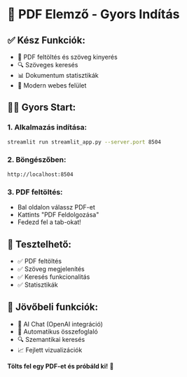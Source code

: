 # 🚀 PDF Elemző - Gyors Indítás

## ✅ **Kész Funkciók:**
- 📄 PDF feltöltés és szöveg kinyerés  
- 🔍 Szöveges keresés
- 📊 Dokumentum statisztikák
- 🎨 Modern webes felület

## 🏃‍♂️ **Gyors Start:**

### 1. Alkalmazás indítása:
```bash
streamlit run streamlit_app.py --server.port 8504
```

### 2. Böngészőben:
```
http://localhost:8504
```

### 3. PDF feltöltés:
- Bal oldalon válassz PDF-et
- Kattints "PDF Feldolgozása"
- Fedezd fel a tab-okat!

## 🎯 **Tesztelhető:**
- ✅ PDF feltöltés  
- ✅ Szöveg megjelenítés
- ✅ Keresés funkcionalitás
- ✅ Statisztikák

## 🚧 **Jövőbeli funkciók:**
- 🤖 AI Chat (OpenAI integráció)
- 📝 Automatikus összefoglaló
- 🔍 Szemantikai keresés
- 📈 Fejlett vizualizációk

**Tölts fel egy PDF-et és próbáld ki!** 🎉 